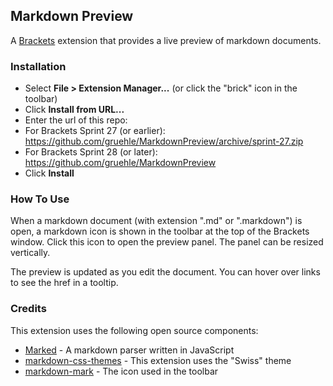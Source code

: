 ## Markdown Preview

A [Brackets](https://github.com/adobe/brackets) extension that provides a live preview of markdown documents. 

### Installation

* Select **File > Extension Manager...** (or click the "brick" icon in the toolbar)
* Click **Install from URL...**
* Enter the url of this repo: 
 * For Brackets Sprint 27 (or earlier): https://github.com/gruehle/MarkdownPreview/archive/sprint-27.zip
 * For Brackets Sprint 28 (or later): https://github.com/gruehle/MarkdownPreview
* Click **Install**

### How To Use
When a markdown document (with extension ".md" or ".markdown") is open, a markdown icon is shown in the 
toolbar at the top of the Brackets window. Click this icon to open the preview panel. The panel can be 
resized vertically.

The preview is updated as you edit the document. You can hover over links to see the href in a tooltip.

### Credits
This extension uses the following open source components:

* [Marked](https://github.com/chjj/marked) - A markdown parser written in JavaScript
* [markdown-css-themes](https://github.com/jasonm23/markdown-css-themes) - This extension uses the "Swiss" theme
* [markdown-mark](https://github.com/dcurtis/markdown-mark) - The icon used in the toolbar
